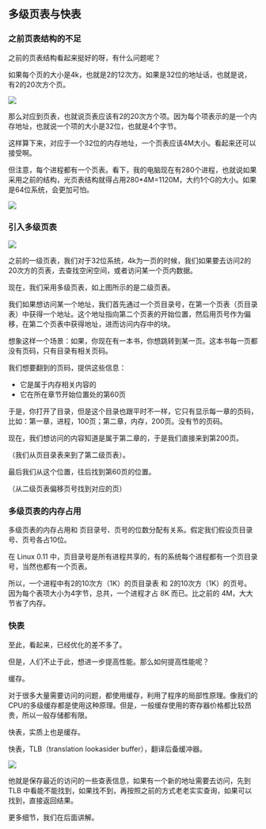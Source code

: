 ## 多级页表与快表

### 之前页表结构的不足

之前的页表结构看起来挺好的呀，有什么问题呢？

如果每个页的大小是4k，也就是2的12次方。如果是32位的地址话，也就是说，有2的20次方个页。

![](https://pic.imgdb.cn/item/5eaaf948c2a9a83be58796c9.png)

那么对应到页表，也就说页表应该有2的20次方个项。因为每个项表示的是一个内存地址，也就说一个项的大小是32位，也就是4个字节。

这样算下来，对应于一个32位的内存地址，一个页表应该4M大小。看起来还可以接受啊。

但注意，每个进程都有一个页表。看下，我的电脑现在有280个进程，也就说如果采用之前的结构，光页表结构就得占用280*4M=1120M，大约1个G的大小。如果是64位系统，会更加可怕。

![](https://pic.imgdb.cn/item/5eaaf7e5c2a9a83be585e217.png)

### 引入多级页表

![](https://pic.imgdb.cn/item/5eaaf97fc2a9a83be587d664.png)

之前的一级页表，我们对于32位系统，4k为一页的时候，我们如果要去访问2的20次方的页表，去查找空闲空间，或者访问某一个页内数据。

现在，我们采用多级页表，如上图所示的是二级页表。

我们如果想访问某一个地址，我们首先通过一个页目录号，在第一个页表（页目录表）中获得一个地址。这个地址指向第二个页表的开始位置，然后用页号作为偏移，在第二个页表中获得地址，进而访问内存中的块。

想象这样一个场景：如果，你现在有一本书，你想跳转到某一页。这本书每一页都没有页码，只有目录有相关页码。

我们想要翻到的页码，提供这些信息：

* 它是属于内存相关内容的
* 它在所在章节开始位置处的第60页

于是，你打开了目录，但是这个目录也跟平时不一样，它只有显示每一章的页码，比如：第一章，进程，100页；第二章，内存，200页。没有节的页码。

现在，我们想访问的内容知道是属于第二章的，于是我们直接来到第200页。

（我们从页目录表来到了第二级页表）。

最后我们从这个位置，往后找到第60页的位置。

（从二级页表偏移页号找到对应的页）

### 多级页表的内存占用

多级页表的内存占用和 页目录号、页号的位数分配有关系。假定我们假设页目录号、页号各占10位。

在 Linux 0.11 中，页目录号是所有进程共享的，有的系统每个进程都有一个页目录号，当然也都有一个页表。

所以，一个进程中有2的10次方（1K）的页目录表  和 2的10次方（1K）的页号。因为每个表项大小为4字节，总共，一个进程才占 8K 而已。比之前的 4M，大大节省了内存。

### 快表

至此，看起来，已经优化的差不多了。

但是，人们不止于此，想进一步提高性能。那么如何提高性能呢？

缓存。

对于很多大量需要访问的问题，都使用缓存，利用了程序的局部性原理。像我们的CPU的多级缓存都是使用这种原理。但是，一般缓存使用的寄存器价格都比较昂贵，所以一般存储都有限。

快表，实质上也是缓存。

快表，TLB（translation lookasider buffer），翻译后备缓冲器。

![](https://pic.imgdb.cn/item/5eab86ccc2a9a83be5f5b4ac.png)

他就是保存最近的访问的一些查表信息，如果有一个新的地址需要去访问，先到 TLB 中看能不能找到，如果找不到，再按照之前的方式老老实实查询，如果可以找到，直接返回结果。

更多细节，我们在后面讲解。
